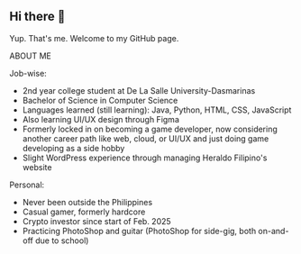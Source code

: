 ## Hi there 👋

Yup. That's me. Welcome to my GitHub page.

ABOUT ME

Job-wise:
- 2nd year college student at De La Salle University-Dasmarinas
- Bachelor of Science in Computer Science
- Languages learned (still learning): Java, Python, HTML, CSS, JavaScript
- Also learning UI/UX design through Figma
- Formerly locked in on becoming a game developer, now considering another career path like web, cloud, or UI/UX and just doing game developing as a side hobby
- Slight WordPress experience through managing Heraldo Filipino's website
  
Personal:
- Never been outside the Philippines
- Casual gamer, formerly hardcore
- Crypto investor since start of Feb. 2025
- Practicing PhotoShop and guitar (PhotoShop for side-gig, both on-and-off due to school)
